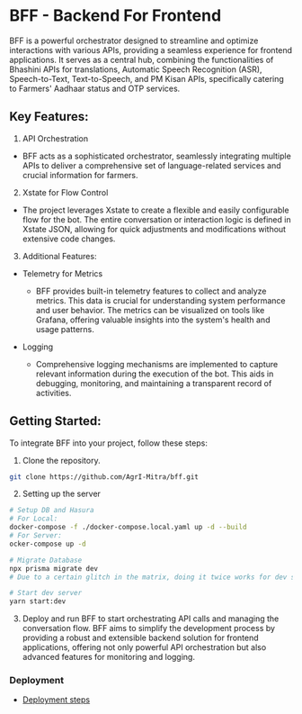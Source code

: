 # BFF - Backend For Frontend
BFF is a powerful orchestrator designed to streamline and optimize interactions with various APIs, providing a seamless experience for frontend applications. It serves as a central hub, combining the functionalities of Bhashini APIs for translations, Automatic Speech Recognition (ASR), Speech-to-Text, Text-to-Speech, and PM Kisan APIs, specifically catering to Farmers' Aadhaar status and OTP services.

## Key Features:
1. API Orchestration
 - BFF acts as a sophisticated orchestrator, seamlessly integrating multiple APIs to deliver a comprehensive set of language-related services and crucial information for farmers.

2. Xstate for Flow Control
 - The project leverages Xstate to create a flexible and easily configurable flow for the bot. The entire conversation or interaction logic is defined in Xstate JSON, allowing for quick adjustments and modifications without extensive code changes.

3. Additional Features:
  - Telemetry for Metrics
    - BFF provides built-in telemetry features to collect and analyze metrics. This data is crucial for understanding system performance and user behavior. The metrics can be visualized on tools like Grafana, offering valuable insights into the system's health and usage patterns.

 - Logging
   - Comprehensive logging mechanisms are implemented to capture relevant information during the execution of the bot. This aids in debugging, monitoring, and maintaining a transparent record of activities.

## Getting Started:
To integrate BFF into your project, follow these steps:

1. Clone the repository.
```sh
git clone https://github.com/AgrI-Mitra/bff.git
```

2. Setting up the server

```sh
# Setup DB and Hasura
# For Local:
docker-compose -f ./docker-compose.local.yaml up -d --build
# For Server:
ocker-compose up -d

# Migrate Database
npx prisma migrate dev
# Due to a certain glitch in the matrix, doing it twice works for dev setup.

# Start dev server
yarn start:dev
```

3. Deploy and run BFF to start orchestrating API calls and managing the conversation flow.
BFF aims to simplify the development process by providing a robust and extensible backend solution for frontend applications, offering not only powerful API orchestration but also advanced features for monitoring and logging.

### Deployment
- [Deployment steps](https://github.com/AgrI-Mitra/docs/blob/main/deployment.md)

